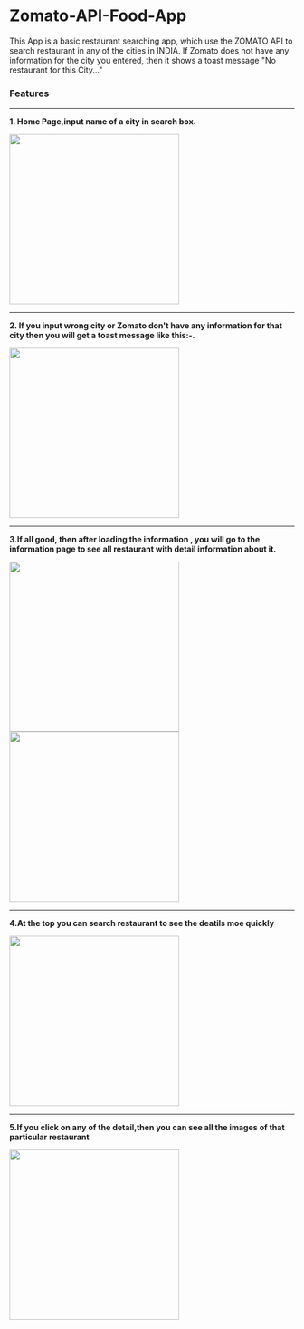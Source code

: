 # Zomato-API-Food-App
This App is a basic restaurant searching app, which use the ZOMATO API to search restaurant in any of the cities in INDIA. If Zomato does not have any information for the city you entered, then it shows a toast message "No restaurant for this City..."

### Features
*******************************

**1. Home Page,input name of a city in search box.**  

<img src="https://github.com/Jarvis-byte/Zomato-API-Food-App/blob/master/Home Page.jpeg" width="300"/>

*****************************************************************************************************************************************************

**2. If you input wrong city or Zomato don't have any information for that city then you will get a toast message like this:-.** 

<img src="https://github.com/Jarvis-byte/Zomato-API-Food-App/blob/master/Error.jpeg" width="300"/>

*****************************************************************************************************************************************************

**3.If all good, then after loading the information , you will go to the information page to see all restaurant with detail information about it.** 

<img src="https://github.com/Jarvis-byte/Zomato-API-Food-App/blob/master/Searching in progress.jpeg" width="300"/> <img src="https://github.com/Jarvis-byte/Zomato-API-Food-App/blob/master/Hotel Lists.jpeg" width="300"/>

*****************************************************************************************************************************************************

**4.At the top you can search restaurant to see the deatils moe quickly**  

<img src="https://github.com/Jarvis-byte/Zomato-API-Food-App/blob/master/Search.jpeg" width="300"/>

*****************************************************************************************************************************************************

**5.If you click on any of the detail,then you can see all the images of that particular restaurant**  

<img src="https://github.com/Jarvis-byte/Zomato-API-Food-App/blob/master/Picture.jpeg" width="300"/>
